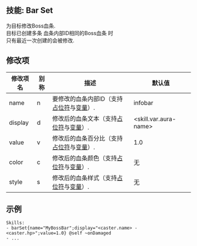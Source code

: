 技能: Bar Set
--------------------------

为目标修改Boss血条.  
目标已创建多条 血条内部ID相同的Boss血条 时  
只有最近一次创建的会被修改.  

修改项
----------

| 修改项名 | 别称    | 描述                                                                                                    | 默认值 |
|-----------|------------|----------------------------------------------------------------------------------------------------------------|---------------|
| name      | n       | 要修改的血条内部ID（支持[占位符](/技能/占位符)与[变量](/技能/变量)）.                                | infobar                     |
| display   | d       | 修改后的血条文本（支持[占位符](/技能/占位符)与[变量](/技能/变量)）.                          | &lt;skill.var.aura-name&gt; |
| value     | v       | 修改后的血条百分比（支持[占位符](/技能/占位符)与[变量](/技能/变量)）. | 1.0                         |
| color | c | 修改后的血条颜色（支持[占位符](/技能/占位符)与[变量](/技能/变量)）. | 无 |
| style | s | 修改后的血条样式（支持[占位符](/技能/占位符)与[变量](/技能/变量)）. | 无 |

示例
--------

    Skills:
    - barSet{name="MyBossBar";display="<caster.name> - <caster.hp>";value=1.0} @self ~onDamaged
    - ...